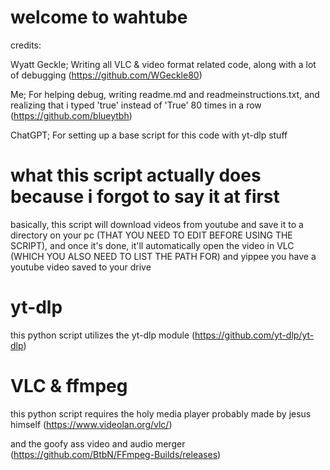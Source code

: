 # welcome to wahtube
credits: 

Wyatt Geckle; Writing all VLC & video format related code, along with a lot of debugging (https://github.com/WGeckle80)

Me; For helping debug, writing readme.md and readmeinstructions.txt, and realizing that i typed 'true' instead of 'True' 80 times in a row (https://github.com/blueytbh)

ChatGPT; For setting up a base script for this code with yt-dlp stuff

# what this script actually does because i forgot to say it at first

basically, this script will download videos from youtube and save it to a directory on your pc (THAT YOU NEED TO EDIT BEFORE USING THE SCRIPT), and once it's done, it'll automatically open the video in VLC (WHICH YOU ALSO NEED TO LIST THE PATH FOR) and yippee you have a youtube video saved to your drive

# yt-dlp

this python script utilizes the yt-dlp module (https://github.com/yt-dlp/yt-dlp)

# VLC & ffmpeg

this python script requires the holy media player probably made by jesus himself (https://www.videolan.org/vlc/)

and the goofy ass video and audio merger (https://github.com/BtbN/FFmpeg-Builds/releases)
